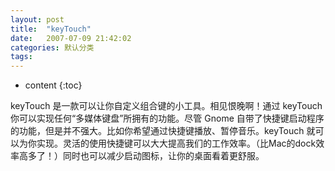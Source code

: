 ```yaml
---
layout: post
title:  "keyTouch"
date:   2007-07-09 21:42:02
categories: 默认分类
tags:
---
```


* content
{:toc}

keyTouch  是一款可以让你自定义组合键的小工具。相见恨晚啊！通过 keyTouch 你可以实现任何“多媒体键盘”所拥有的功能。尽管 Gnome  自带了快捷键启动程序的功能，但是并不强大。比如你希望通过快捷键播放、暂停音乐。keyTouch  就可以为你实现。灵活的使用快捷键可以大大提高我们的工作效率。（比Mac的dock效率高多了！）同时也可以减少启动图标，让你的桌面看着更舒服。
  
        
